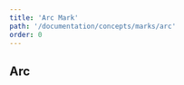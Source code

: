 ```yaml
---
title: 'Arc Mark'
path: '/documentation/concepts/marks/arc'
order: 0
---
```


## Arc

<arc-tester></arc-tester>